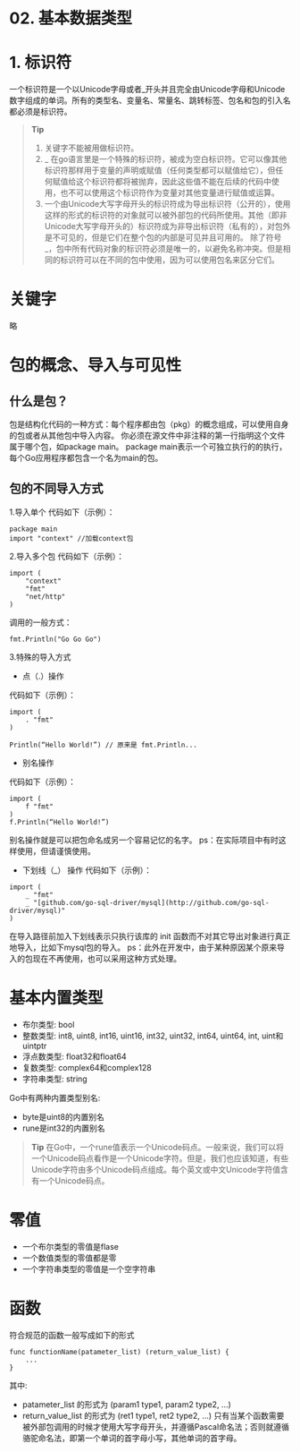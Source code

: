 # 02. 基本数据类型

# 1. 标识符

一个标识符是一个以Unicode字母或者_开头并且完全由Unicode字母和Unicode数字组成的单词。所有的类型名、变量名、常量名、跳转标签、包名和包的引入名都必须是标识符。

> **Tip**
> 1. 关键字不能被用做标识符。
> 2. _ 在go语言里是一个特殊的标识符，被成为空白标识符。它可以像其他标识符那样用于变量的声明或赋值（任何类型都可以赋值给它），但任何赋值给这个标识符都将被抛弃，因此这些值不能在后续的代码中使用，也不可以使用这个标识符作为变量对其他变量进行赋值或运算。
> 3. 一个由Unicode大写字母开头的标识符成为导出标识符（公开的），使用这样的形式的标识符的对象就可以被外部包的代码所使用。其他（即非Unicode大写字母开头的）标识符成为非导出标识符（私有的），对包外是不可见的，但是它们在整个包的内部是可见并且可用的。
> 除了符号_，包中所有代码对象的标识符必须是唯一的，以避免名称冲突。但是相同的标识符可以在不同的包中使用，因为可以使用包名来区分它们。

# 关键字

略

# 包的概念、导入与可见性

## 什么是包？

包是结构化代码的一种方式：每个程序都由包（pkg）的概念组成，可以使用自身的包或者从其他包中导入内容。
你必须在源文件中非注释的第一行指明这个文件属于哪个包，如package main。 package main表示一个可独立执行的的执行，每个Go应用程序都包含一个名为main的包。

## 包的不同导入方式

1.导入单个
代码如下（示例）：
```
package main
import "context" //加载context包
```

2.导入多个包
代码如下（示例）：
```
import (
    "context"
    "fmt"
    "net/http"
)
```

调用的一般方式：
```
fmt.Println("Go Go Go")
```

3.特殊的导入方式

- 点（.）操作

代码如下（示例）：
```
import (
    . "fmt"
)

Println(“Hello World!”) // 原来是 fmt.Println...
```

- 别名操作

代码如下（示例）：
```
import (
    f "fmt"
)
f.Println(“Hello World!”)
```

别名操作就是可以把包命名成另一个容易记忆的名字。
ps：在实际项目中有时这样使用，但请谨慎使用。

- 下划线（_） 操作
代码如下（示例）：
```
import (
    _ "fmt"
    _ "[github.com/go-sql-driver/mysql](http://github.com/go-sql-driver/mysql)"
)
```

在导入路径前加入下划线表示只执行该库的 init 函数而不对其它导出对象进行真正地导入，比如下mysql包的导入。
ps：此外在开发中，由于某种原因某个原来导入的包现在不再使用，也可以采用这种方式处理。

# 基本内置类型

- 布尔类型: bool
- 整数类型: int8, uint8, int16, uint16, int32, uint32, int64, uint64, int, uint和uintptr
- 浮点数类型: float32和float64
- 复数类型: complex64和complex128
- 字符串类型: string

Go中有两种内置类型别名:
- byte是uint8的内置别名
- rune是int32的内置别名

> **Tip**
> 在Go中，一个rune值表示一个Unicode码点。一般来说，我们可以将一个Unicode码点看作是一个Unicode字符。但是，我们也应该知道，有些Unicode字符由多个Unicode码点组成。每个英文或中文Unicode字符值含有一个Unicode码点。

# 零值

- 一个布尔类型的零值是flase
- 一个数值类型的零值都是零
- 一个字符串类型的零值是一个空字符串

# 函数

符合规范的函数一般写成如下的形式
```
func functionName(patameter_list) (return_value_list) {
    ...
}
```

其中:
- patameter_list 的形式为 (param1 type1, param2 type2, ...)
- return_value_list 的形式为 (ret1 type1, ret2 type2, ...)
只有当某个函数需要被外部包调用的时候才使用大写字母开头，并遵循Pascal命名法；否则就遵循骆驼命名法，即第一个单词的首字母小写，其他单词的首字母。
